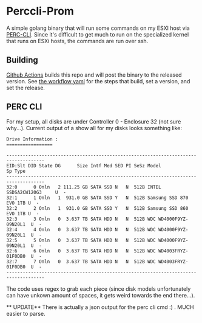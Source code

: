 # Perccli-Prom
A simple golang binary that will run some commands on my ESXI host via [PERC-CLI](https://www.dell.com/support/kbdoc/en-us/000177280/how-to-use-the-poweredge-raid-controller-perc-command-line-interface-cli-utility-to-manage-your-raid-controller). Since it's difficult to get much to run on the specialized kernel that runs on ESXi hosts, the commands are run over ssh.


## Building
[Github Actions](https://github.com/SamKirsch10/perccli-prom/actions) builds this repo and will post the binary to the released version. See [the workflow yaml](https://github.com/SamKirsch10/perccli-prom/blob/master/.github/workflows/main.yml) for the steps that build, set a version, and set the release.

## PERC CLI
For my setup, all disks are under Controller 0 - Enclosure 32 (not sure why...). Current output of a show all for my disks looks something like:
```
Drive Information :
=================

------------------------------------------------------------------------------------
EID:Slt DID State DG      Size Intf Med SED PI SeSz Model                   Sp Type
------------------------------------------------------------------------------------
32:0      0 Onln   2 111.25 GB SATA SSD N   N  512B INTEL SSDSA2CW120G3     U  -
32:1      1 Onln   1  931.0 GB SATA SSD Y   N  512B Samsung SSD 870 EVO 1TB U  -
32:2      2 Onln   1  931.0 GB SATA SSD Y   N  512B Samsung SSD 860 EVO 1TB U  -
32:3      3 Onln   0  3.637 TB SATA HDD N   N  512B WDC WD4000F9YZ-09N20L1  U  -
32:4      4 Onln   0  3.637 TB SATA HDD N   N  512B WDC WD4000F9YZ-09N20L1  U  -
32:5      5 Onln   0  3.637 TB SATA HDD N   N  512B WDC WD4000F9YZ-09N20L1  U  -
32:6      6 Onln   0  3.637 TB SATA HDD N   N  512B WDC WD4003FRYZ-01F0DB0  U  -
32:7      7 Onln   0  3.637 TB SATA HDD N   N  512B WDC WD4003FRYZ-01F0DB0  U  -
------------------------------------------------------------------------------------
```

The code uses regex to grab each piece (since disk models unfortunately can have unkown amount of spaces, it gets weird towards the end there...). 

** UPDATE** There is actually a json output for the perc cli cmd :) . MUCH easier to parse.
